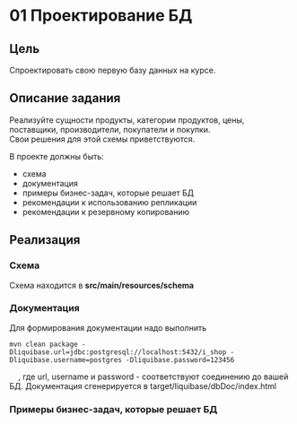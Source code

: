 # 01 Проектирование БД

## Цель
Спроектировать свою первую базу данных на курсе.

## Описание задания
Реализуйте сущности продукты, категории продуктов, цены, поставщики, производители, покупатели и покупки.  
Свои решения для этой схемы приветствуются.

В проекте должны быть:
* схема
* документация
* примеры бизнес-задач, которые решает БД
* рекомендации к использованию репликации
* рекомендации к резервному копированию

## Реализация
### Схема
Схема находится в <b>src/main/resources/schema</b>  
### Документация
Для формирования документации надо выполнить 
```shell 
mvn clean package -Dliquibase.url=jdbc:postgresql://localhost:5432/i_shop -Dliquibase.username=postgres -Dliquibase.password=123456
```
&nbsp;&nbsp;&nbsp;&nbsp;, где url, username и password - соответствуют соединению до вашей БД.
Документация сгенерируется в target/liquibase/dbDoc/index.html

### Примеры бизнес-задач, которые решает БД